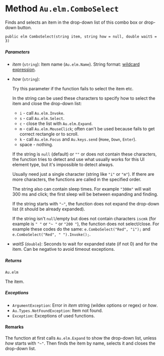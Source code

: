 # Method `Au.elm.ComboSelect`

Finds and selects an item in the drop-down list of this combo box or drop-down button.

```
public elm ComboSelect(string item, string how = null, double waitS = 3)
```

##### Parameters

- *item*  (`string`):
    Item name (`Au.elm.Name`). String format: [wildcard expression](../articles/Wildcard%20expression.html).
- *how*  (`string`):

    Try this parameter if the function fails to select the item etc.

    In the string can be used these characters to specify how to select the item and close the drop-down list:

    - `i` - call `Au.elm.Invoke`.
    - `s` - call `Au.elm.Select`.
    - `c` - close the list with `Au.elm.Expand`.
    - `m` - call `Au.elm.MouseClick`; often can't be used because fails to get correct rectangle or to scroll.
    - `k` - call `Au.elm.Focus` and `Au.keys.send` (`Home`, `Down`, `Enter`).
    - space - nothing.

    If the string is `null` (default) or `""` or does not contain these characters, the function tries to detect and use what usually works for this UI element type, but it's impossible to detect always.

    Usually need just a single character (string like `"i"` or `"m"`). If there are more characters, the functions are called in the specified order.

    The string also can contain sleep times. For example `"300m"` will wait 300 ms and click; the first sleep will be between expanding and finding.

    If the string starts with `"~"`, the function does not expand the drop-down list (it should be already expanded).

    If the string isn't `null`/empty but does not contain characters `iscmk` (for example is `" "` or `"~ "` or `"200 "`), the function does not select/close. For example these codes do the same: `e.ComboSelect("Red", "i");` and `e.ComboSelect("Red", " ").Invoke();`.
- *waitS*  (`double`):
    Seconds to wait for expanded state (if not 0) and for the item. Can be negative to avoid timeout exceptions.

##### Returns

`Au.elm`

The item.

##### Exceptions

- `ArgumentException`:
    Error in *item* string (wildex options or regex) or *how*.
- `Au.Types.NotFoundException`:
    Item not found.
- `Exception`:
    Exceptions of used functions.

#### Remarks

The function at first calls `Au.elm.Expand` to show the drop-down list, unless *how* starts with `"~"`. Then finds the item by name, selects it and closes the drop-down list.